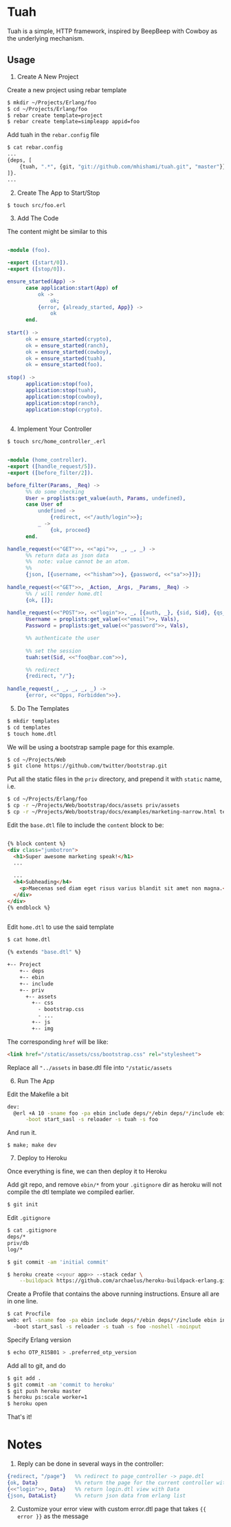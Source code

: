 Tuah
====

Tuah is a simple, HTTP framework, inspired by BeepBeep with Cowboy as the underlying mechanism.

Usage
-----

1. Create A New Project

  Create a new project using rebar template

  ```` bash
  $ mkdir ~/Projects/Erlang/foo
  $ cd ~/Projects/Erlang/foo
  $ rebar create template=project
  $ rebar create template=simpleapp appid=foo
  ````

  Add tuah in the `rebar.config` file
  ```` bash
  $ cat rebar.config
  ...
  {deps, [
      {tuah, ".*", {git, "git://github.com/mhishami/tuah.git", "master"}}
  ]}.
  ...
  ````
  
2. Create The App to Start/Stop

  ```` bash
  $ touch src/foo.erl
  ````

3. Add The Code

  The content might be similar to this

  ```` erlang

  -module (foo).

  -export ([start/0]).
  -export ([stop/0]).

  ensure_started(App) ->
        case application:start(App) of
            ok ->
                ok;
            {error, {already_started, App}} ->
                ok
        end.
    
  start() ->
        ok = ensure_started(crypto),
        ok = ensure_started(ranch),
        ok = ensure_started(cowboy),
        ok = ensure_started(tuah),
        ok = ensure_started(foo).
    
  stop() ->
        application:stop(foo),
        application:stop(tuah),
        application:stop(cowboy),
        application:stop(ranch),
        application:stop(crypto).
    
  ````

4. Implement Your Controller

  ```` bash
  $ touch src/home_controller_.erl
  ````
  
  ```` erlang

  -module (home_controller).
  -export ([handle_request/5]).
  -export ([before_filter/2]).

  before_filter(Params, _Req) ->
        %% do some checking
        User = proplists:get_value(auth, Params, undefined),
        case User of
            undefined ->
                {redirect, <<"/auth/login">>};
            _ ->
                {ok, proceed}
        end.

  handle_request(<<"GET">>, <<"api">>, _, _, _) ->
        %% return data as json data
        %%  note: value cannot be an atom.
        %%
        {json, [{username, <<"hisham">>}, {password, <<"sa">>}]};
      
  handle_request(<<"GET">>, _Action, _Args, _Params, _Req) ->    
        %% / will render home.dtl
        {ok, []};
      
  handle_request(<<"POST">>, <<"login">>, _, [{auth, _}, {sid, Sid}, {qs_vals, _}, {qs_body, Vals}], _Req) ->
        Username = proplists:get_value(<<"email">>, Vals),
        Password = proplists:get_value(<<"password">>, Vals),
  
        %% authenticate the user
    
        %% set the session
        tuah:set(Sid, <<"foo@bar.com">>),
  
        %% redirect
        {redirect, "/"};
    
  handle_request(_, _, _, _, _) ->
        {error, <<"Opps, Forbidden">>}.

  ````

5. Do The Templates

  ```` bash
  $ mkdir templates
  $ cd templates
  $ touch home.dtl
  ````

  We will be using a bootstrap sample page for this example. 
  ```` bash
  $ cd ~/Projects/Web
  $ git clone https://github.com/twitter/bootstrap.git
  ````
  
  Put all the static files in the `priv` directory, and prepend it with `static` name, i.e.
  ```` bash
  $ cd ~/Projects/Erlang/foo
  $ cp -r ~/Projects/Web/bootstrap/docs/assets priv/assets
  $ cp -r ~/Projects/Web/bootstrap/docs/examples/marketing-narrow.html templates/base.dtl
  ````
  
  Edit the `base.dtl` file to include the `content` block to be:
  
  ```` html
  
  {% block content %}
  <div class="jumbotron">
    <h1>Super awesome marketing speak!</h1>
    ...
    
    ...
    <h4>Subheading</h4>
      <p>Maecenas sed diam eget risus varius blandit sit amet non magna.</p>
    </div>
  </div>
  {% endblock %}
    
  ````
  
  Edit `home.dtl` to use the said template
  
  ```` bash
  $ cat home.dtl
  
  {% extends "base.dtl" %}
  
  ````
  
  ``` bash
  +-- Project
      +-- deps
      +-- ebin
      +-- include
      +-- priv
        +-- assets
          +-- css
            - bootstrap.css
            - ...
          +-- js
          +-- img      
  ```

  The corresponding `href` will be like:
  ``` html
  <link href="/static/assets/css/bootstrap.css" rel="stylesheet">
  ```

  Replace all `"../assets` in base.dtl file into `"/static/assets`
  
6. Run The App

  Edit the Makefile a bit

  ``` bash
  dev:
  	@erl +A 10 -sname foo -pa ebin include deps/*/ebin deps/*/include ebin include \
  		-boot start_sasl -s reloader -s tuah -s foo
  ```

  And run it.    

  ``` shell
  $ make; make dev
  ```
  
7. Deploy to Heroku

  Once everything is fine, we can then deploy it to Heroku

  Add git repo, and remove `ebin/*` from your `.gitignore` dir as heroku will not compile the dtl template we compiled earlier.
  
  ```` bash
  $ git init
  ````
  
  Edit `.gitignore`
  ```` bash
  $ cat .gitignore
  deps/*
  priv/db
  log/*
  
  $ git commit -am 'initial commit'
  ````
  
  
  ``` bash
  $ heroku create <<your app>> --stack cedar \
      --buildpack https://github.com/archaelus/heroku-buildpack-erlang.git    
  ```
  
  Create a Profile that contains the above running instructions. Ensure all are in one line.
  ``` bash
  $ cat Procfile
  web: erl -sname foo -pa ebin include deps/*/ebin deps/*/include ebin include __
    -boot start_sasl -s reloader -s tuah -s foo -noshell -noinput
  ```
  
  Specify Erlang version
  
  ``` bash
  $ echo OTP_R15B01 > .preferred_otp_version
  ```
  
  Add all to git, and do
  
  ``` bash
  $ git add .
  $ git commit -am 'commit to heroku'
  $ git push heroku master
  $ heroku ps:scale worker=1
  $ heroku open
  ```
  
  That's it!


Notes
=====

1. Reply can be done in several ways in the controller:
  ``` erlang
  {redirect, "/page"}   %% redirect to page_controller -> page.dtl
  {ok, Data}            %% return the page for the current controller with Data
  {<<"login">>, Data}   %% return login.dtl view with Data
  {json, DataList}      %% return json data from erlang list
  ```
  
2. Customize your error view with custom error.dtl page that takes `{{ error }}` as the message

  
